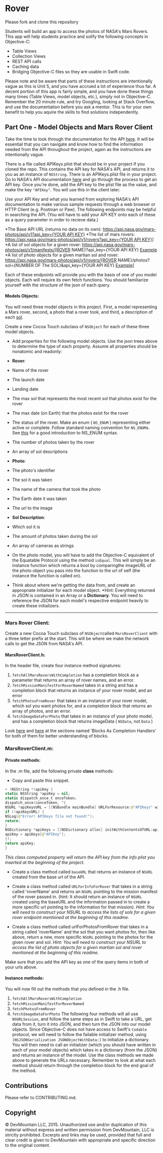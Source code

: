 # Rover

Please fork and clone this repository

Students will build an app to access the photos of NASA's Mars Rovers. This app will help students practice and solify the following concepts in Objective-C:
* Table Views
* Collection Views
* REST API calls
* Caching data
* Bridging Objective-C files so they are usable in Swift code.

Please note and be aware that parts of these instructions are intentionally vague as this is Unit 5, and you have accrued a lot of experience thus far. A decent portion of this app is fairly simple, and you have done these things many times (Table Views, model objects, etc.), simply not in Objective-C. Remember the 20 minute rule, and try Googling, looking at Stack Overflow, and use the documentation before you ask a mentor. This is for your own benefit to help you aquire the skills to find solutions independently.

## Part One - Model Objects and Mars Rover Client

Take the time to look through the documentation for the API [here](https://api.nasa.gov/api.html#MarsPhotos). It will be essential that you can navigate and know how to find the information needed from the API throughout the project, again as the instructions are intentionally vague.

There is a file called APIKeys.plist that should be in your project if you cloned the repo. This contains the API key for NASA's API, and returns it to you as an instance of `NSString`. There is an APIKeys.plist file in your project. Go to NASA's API documentation [here](https://api.nasa.gov/#live_example) and go through the process to get an API key. Once you're done, add the API key to the plist file as the value, and make the key `"APIKey"`. You will use this in the client later.

Use your API Key and what you learned from exploring NASA's API documentation to make various sample requests through a web browser or HTTP Client (e.g. Postman or Paw).  The following endpoints may be helpful in searching the API.  (You will have to add your API KEY onto each of these as a query parameter in order to recieve data.)

*The Base API URL (returns no data on its own):  [https://api.nasa.gov/mars-photos/api/v1?api_key={YOUR API KEY}](https://api.nasa.gov/mars-photos/api/v1)
*The list of mars rovers: [https://api.nasa.gov/mars-photos/api/v1/rovers?api_key={YOUR API KEY}](https://api.nasa.gov/mars-photos/api/v1/rovers)]
*A list of sol objects for a given rover:  https://api.nasa.gov/mars-photos/api/v1/manifests/{ROVER NAME}?api_key={YOUR API KEY}  [Example](https://api.nasa.gov/mars-photos/api/v1/manifests/curiosity)
*A list of photo objects for a given martian sol and rover:  https://api.nasa.gov/mars-photos/api/v1/rovers/{ROVER NAME}/photos?sol={NUMBER OF The SOL}&api_key={YOUR API KEY} [Example](https://api.nasa.gov/mars-photos/api/v1/rovers/curiosity/photos?sol=4)]

Each of these endpoints will provide you with the basis of one of you model objects.  Each will require its own fetch functions.  You should familiarize yourself with the structure of the json of each query.

#### Models Objects:
You will need three model objects in this project. First, a model representing a Mars rover, second, a photo that a rover took, and third, a description of each [sol](https://en.wikipedia.org/wiki/Timekeeping_on_Mars#Sols).


Create a new Cocoa Touch subclass of `NSObject` for each of these three model objects.

* Add properties for the following model objects.  Use the json trees above to determine the type of each property.  Assume all properties should be nonatomic and readonly: 

* **Rover**:
* Name of the rover
* The launch date 
* Landing date
* The max sol that represents the most recent sol that photos exist for the rover
* The max date (on Earth) that the photos exist for the rover 
* The status of the rover. Make an enum ( `NS_ENUM` ) representing either active or complete. Follow standard naming convention for `NS_ENUM`s. See [this](https://nshipster.com/ns_enum-ns_options/) for a good introduction to NS_ENUM syntax.
* The number of photos taken by the rover
* An array of sol descriptions

* **Photo**:
* The photo's identifier
* The sol it was taken
* The name of the camera that took the photo
* The Earth date it was taken
* The url to the image

* **Sol Description**:
* Which sol it is
* The amount of photos taken during the sol
* An array of cameras as strings

* On the photo model, you will have to add the Objective-C equivalent of the Equatable Protocol using the method `isEqual`.  This will simply be an instance function which returns a bool by comparingthe imageURL of the photo object you pass into the function to the url of self (the instance the function is called on).

* Think about where we're getting the data from, and create an appropriate initializer for each model object.   *Hint: Everything returned in JSON is contained in an Array or a __Dictionary__. You will need to reference the JSON for each model's respective endpoint heavily to create these initializers.
___

### Mars Rover Client:

Create a new Cocoa Touch subclass of `NSObject`called `MarsRoverClient` with a three letter prefix at the start. This will be where we make the network calls to get the JSON from NASA's API.

#### MarsRoverClient.h:
In the header file, create four instance method signatures:

1. `fetchAllMarsRoversWithCompletion` has a completion block as a parameter that returns an array of rover names, and an error.
2. `fetchMissionManifestForRoverNamed` takes in a string and has a completion block that returns an instance of your rover model, and an error
3. `fetchPhotosFromRover` that takes in an instance of your rover model, which sol you want photos for, and a completion block that returns an array of photos, and an error.
4. `fetchImageDataForPhoto` that takes in an instance of your photo model, and has a completion block that returns imageData ( `NSData`, not `Data` )

Look [here](http://rypress.com/tutorials/objective-c/blocks) and [here](http://www.appcoda.com/objective-c-blocks-tutorial/) at the sections named 'Blocks As Completion Handlers' for both of them for better understanding of blocks.

### MarsRoverClient.m:

#### Private methods:

In the .m file, add the following private **class** methods:

* Copy and paste this snippet. 

``` swift
+ (NSString *)apiKey {
static NSString *apiKey = nil;
static dispatch_once_t onceToken;
dispatch_once(&onceToken, ^{
NSURL *apiKeysURL = [[NSBundle mainBundle] URLForResource:@"APIKeys" withExtension:@"plist"];
if (!apiKeysURL) {
NSLog(@"Error! APIKeys file not found!");
return;
}
NSDictionary *apiKeys = [[NSDictionary alloc] initWithContentsOfURL:apiKeysURL];
apiKey = apiKeys[@"APIKey"];
});
return apiKey;
}
```
_This class computed property will return the API key from the info plist you inserted at the beginning of the project._

* Create a class method called `baseURL` that returns an instance of `NSURL` created from the base url of the API.
* Create a class method called `URLForInfoForRover` that takes in a string called 'roverName' and returns an `NSURL` pointing to the mission manifest of the rover passed in. (hint: It should return an instance of `NSURL` created using the baseURL and the information passed in to create a more specific url pointing to the information for that mission).  _Hint: You will need to construct your NSURL to access the lists of sols for a given rover endpoint mentioned at the beginning of this readme._

* Create a class method called urlForPhotosFromRover that takes in a string called 'roverName' and the sol that you want photos for, then like above, return a new, more specific `NSURL` pointing to the photos for the given rover and sol.  _Hint: You will need to construct your NSURL to access the list of photo objects for a given martian sol and rover mentioned at the beginning of this readme._

Make sure that you add the API key as one of the query items in both of your urls above.

#### Instance methods:

You will now fill out the methods that you defined in the .h file. 
1. `fetchAllMarsRoversWithCompletion` 
2. `fetchMissionManifestForRoverNamed`
3. `fetchPhotosFromRover` 
4. `fetchImageDataForPhoto` 
The following four methods will all use `NSURLSession`, and follow the same steps as in Swift to take a URL, get data from it, turn it into JSON, and then turn the JSON into our model objects. Since Objective-C does not have access to Swift's `Codable` protocol, we will need to follow the failable initializer method, using `[NSJSONSerialization JSONObjectWithData:]` to initialize a dictionary.  You will then need to call an initializer (which you should have written in each of your model objects) which takes in a dictionary (from the JSON) and returns an instance of the model.  Use the class methods we made above to generate the URLs necessary. Remember to look at what each method should return through the completion block for the end goal of the method.


## Contributions

Please refer to CONTRIBUTING.md.

## Copyright

© DevMountain LLC, 2015. Unauthorized use and/or duplication of this material without express and written permission from DevMountain, LLC is strictly prohibited. Excerpts and links may be used, provided that full and clear credit is given to DevMountain with appropriate and specific direction to the original content.
